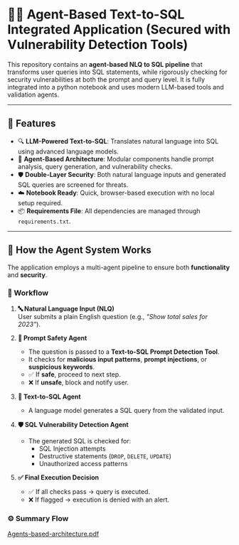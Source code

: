 # 🕵️‍♂️ Agent-Based Text-to-SQL Integrated Application (Secured with Vulnerability Detection Tools)

This repository contains an **agent-based NLQ to SQL pipeline** that transforms user queries into SQL statements, while rigorously checking for security vulnerabilities at both the prompt and query level. It is fully integrated into a python notebook and uses modern LLM-based tools and validation agents.

---

## 🚀 Features

- 🔍 **LLM-Powered Text-to-SQL**: Translates natural language into SQL using advanced language models.
- 🧠 **Agent-Based Architecture**: Modular components handle prompt analysis, query generation, and vulnerability checks.
- 🛡️ **Double-Layer Security**: Both natural language inputs and generated SQL queries are screened for threats.
- ☁️ **Notebook Ready**: Quick, browser-based execution with no local setup required.
- 📦 **Requirements File**: All dependencies are managed through `requirements.txt`.


---

## 🧠 How the Agent System Works

The application employs a multi-agent pipeline to ensure both **functionality** and **security**.

### 🔄 Workflow

1. **🔤 Natural Language Input (NLQ)**  
   User submits a plain English question (e.g., _"Show total sales for 2023"_).

2. **🧪 Prompt Safety Agent**  
   - The question is passed to a **Text-to-SQL Prompt Detection Tool**.
   - It checks for **malicious input patterns**, **prompt injections**, or **suspicious keywords**.
   - ✅ If **safe**, proceed to next step.
   - ❌ If **unsafe**, block and notify user.

3. **🧠 Text-to-SQL Agent**  
   - A language model generates a SQL query from the validated input.

4. **🛡️ SQL Vulnerability Detection Agent**  
   - The generated SQL is checked for:
     - SQL Injection attempts
     - Destructive statements (`DROP`, `DELETE`, `UPDATE`)
     - Unauthorized access patterns

5. **✅ Final Execution Decision**  
   - ✅ If all checks pass → query is executed.
   - ❌ If flagged → execution is denied with an alert.

### ⚙️ Summary Flow


[Agents-based-architecture.pdf](https://github.com/user-attachments/files/21167944/Agents-based-architecture.pdf)
